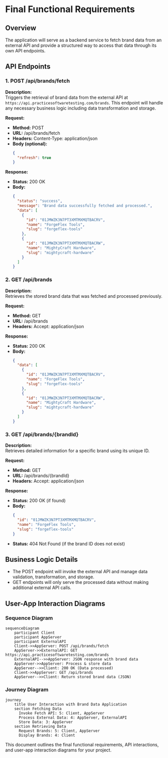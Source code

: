 # Final Functional Requirements

## Overview
The application will serve as a backend service to fetch brand data from an external API and provide a structured way to access that data through its own API endpoints. 

## API Endpoints

### 1. POST /api/brands/fetch

**Description:**  
Triggers the retrieval of brand data from the external API at `https://api.practicesoftwaretesting.com/brands`. This endpoint will handle any necessary business logic including data transformation and storage.

**Request:**  
- **Method:** POST  
- **URL:** /api/brands/fetch  
- **Headers:** Content-Type: application/json  
- **Body (optional):**  
  ```json
  {
    "refresh": true
  }
  ```

**Response:**  
- **Status:** 200 OK  
- **Body:**  
  ```json
  {
    "status": "success",
    "message": "Brand data successfully fetched and processed.",
    "data": [ 
      {
        "id": "01JMWZK3N7PT3XMTMXMQTBACRV",
        "name": "ForgeFlex Tools",
        "slug": "forgeflex-tools"
      },
      {
        "id": "01JMWZK3N7PT3XMTMXMQTBACRW",
        "name": "MightyCraft Hardware",
        "slug": "mightycraft-hardware"
      }
    ]
  }
  ```

### 2. GET /api/brands

**Description:**  
Retrieves the stored brand data that was fetched and processed previously.

**Request:**  
- **Method:** GET  
- **URL:** /api/brands  
- **Headers:** Accept: application/json  

**Response:**  
- **Status:** 200 OK  
- **Body:**  
  ```json
  {
    "data": [ 
      {
        "id": "01JMWZK3N7PT3XMTMXMQTBACRV",
        "name": "ForgeFlex Tools",
        "slug": "forgeflex-tools"
      },
      {
        "id": "01JMWZK3N7PT3XMTMXMQTBACRW",
        "name": "MightyCraft Hardware",
        "slug": "mightycraft-hardware"
      }
    ]
  }
  ```

### 3. GET /api/brands/{brandId}

**Description:**  
Retrieves detailed information for a specific brand using its unique ID.

**Request:**  
- **Method:** GET  
- **URL:** /api/brands/{brandId}  
- **Headers:** Accept: application/json  

**Response:**  
- **Status:** 200 OK (if found)  
- **Body:**  
  ```json
  {
    "id": "01JMWZK3N7PT3XMTMXMQTBACRV",
    "name": "ForgeFlex Tools",
    "slug": "forgeflex-tools"
  }
  ```  
- **Status:** 404 Not Found (if the brand ID does not exist)  

## Business Logic Details
- The POST endpoint will invoke the external API and manage data validation, transformation, and storage.
- GET endpoints will only serve the processed data without making additional external API calls.

## User-App Interaction Diagrams

### Sequence Diagram
```mermaid
sequenceDiagram
    participant Client
    participant AppServer
    participant ExternalAPI
    Client->>AppServer: POST /api/brands/fetch
    AppServer->>ExternalAPI: GET https://api.practicesoftwaretesting.com/brands
    ExternalAPI-->>AppServer: JSON response with brand data
    AppServer->>AppServer: Process & store data
    AppServer-->>Client: 200 OK (Data processed)
    Client->>AppServer: GET /api/brands
    AppServer-->>Client: Return stored brand data (JSON)
```

### Journey Diagram
```mermaid
journey
    title User Interaction with Brand Data Application
    section Fetching Data
      Invoke Fetch API: 5: Client, AppServer
      Process External Data: 4: AppServer, ExternalAPI
      Store Data: 3: AppServer
    section Retrieving Data
      Request Brands: 5: Client, AppServer
      Display Brands: 4: Client
```

This document outlines the final functional requirements, API interactions, and user-app interaction diagrams for your project.